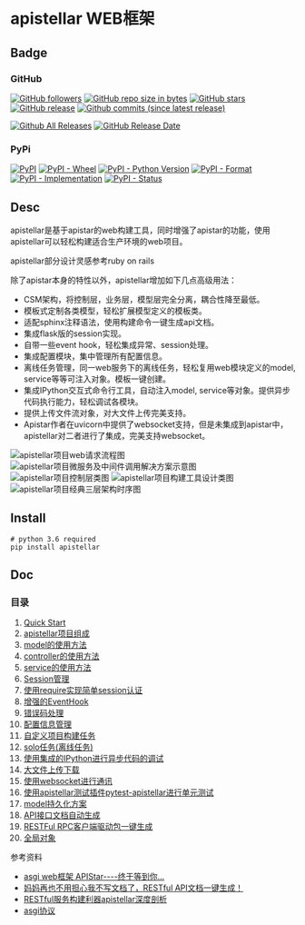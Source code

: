 # apistellar WEB框架

## Badge

### GitHub

[![GitHub followers](https://img.shields.io/github/followers/shichaoma.svg?label=github%20follow)](https://github.com/shichao.ma)
[![GitHub repo size in bytes](https://img.shields.io/github/repo-size/shichaoma/apistellar.svg)](https://github.com/shichaoma/apistellar)
[![GitHub stars](https://img.shields.io/github/stars/shichaoma/apistellar.svg?label=github%20stars)](https://github.com/shichaoma/apistellar)
[![GitHub release](https://img.shields.io/github/release/shichaoma/apistellar.svg)](https://github.com/shichaoma/apistellar/releases)
[![Github commits (since latest release)](https://img.shields.io/github/commits-since/shichaoma/apistellar/latest.svg)](https://github.com/shichaoma/apistellar)

[![Github All Releases](https://img.shields.io/github/downloads/shichaoma/apistellar/total.svg)](https://github.com/shichaoma/apistellar/releases)
[![GitHub Release Date](https://img.shields.io/github/release-date/shichaoma/apistellar.svg)](https://github.com/shichaoma/apistellar/releases)

### PyPi

[![PyPI](https://img.shields.io/pypi/v/apistellar.svg)](https://pypi.org/project/apistellar/)
[![PyPI - Wheel](https://img.shields.io/pypi/wheel/apistellar.svg)](https://pypi.org/project/apistellar/)
[![PyPI - Python Version](https://img.shields.io/pypi/pyversions/apistellar.svg)](https://pypi.org/project/apistellar/)
[![PyPI - Format](https://img.shields.io/pypi/format/apistellar.svg)](https://pypi.org/project/apistellar/)
[![PyPI - Implementation](https://img.shields.io/pypi/implementation/apistellar.svg)](https://pypi.org/project/apistellar/)
[![PyPI - Status](https://img.shields.io/pypi/status/apistellar.svg)](https://pypi.org/project/apistellar/)

## Desc

apistellar是基于apistar的web构建工具，同时增强了apistar的功能，使用apistellar可以轻松构建适合生产环境的web项目。

apistellar部分设计灵感参考ruby on rails

除了apistar本身的特性以外，apistellar增加如下几点高级用法：

- CSM架构，将控制层，业务层，模型层完全分离，耦合性降至最低。
- 模板式定制各类模型，轻松扩展模型定义的模板类。
- 适配sphinx注释语法，使用构建命令一键生成api文档。
- 集成flask版的session实现。
- 自带一些event hook，轻松集成异常、session处理。
- 集成配置模块，集中管理所有配置信息。
- 离线任务管理，同一web服务下的离线任务，轻松复用web模块定义的model, service等等可注入对象。模板一键创建。
- 集成IPython交互式命令行工具，自动注入model, service等对象。提供异步代码执行能力，轻松调试各模块。
- 提供上传文件流对象，对大文件上传完美支持。
- Apistar作者在uvicorn中提供了websocket支持，但是未集成到apistar中，apistellar对二者进行了集成，完美支持websocket。

![apistellar项目web请求流程图](https://github.com/ShichaoMa/apistellar/blob/master/resources/apistellar架构设计图/apistellar项目web请求流程图.png)
![apistellar项目微服务及中间件调用解决方案示意图](https://github.com/ShichaoMa/apistellar/blob/master/resources/apistellar架构设计图/apistellar项目微服务及中间件调用解决方案示意图.png)
![apistellar项目控制层类图](https://github.com/ShichaoMa/apistellar/blob/master/resources/apistellar架构设计图/apistellar项目控制层类图.png)
![apistellar项目构建工具设计类图](https://github.com/ShichaoMa/apistellar/blob/master/resources/apistellar架构设计图/apistellar项目构建工具设计类图.png)
![apistellar项目经典三层架构时序图](https://github.com/ShichaoMa/apistellar/blob/master/resources/apistellar架构设计图/apistellar项目经典三层架构时序图.png)

## Install
```
# python 3.6 required
pip install apistellar
```

## Doc
### 目录

1. [Quick Start](https://github.com/ShichaoMa/apistellar/blob/master/docs/apistellar.wiki/Quick-Start.md)
2. [apistellar项目组成](https://github.com/ShichaoMa/apistellar/blob/master/docs/apistellar.wiki/apistellar项目组成.md)
3. [model的使用方法](https://github.com/ShichaoMa/apistellar/blob/master/docs/apistellar.wiki/model的使用方法.md)
4. [controller的使用方法](https://github.com/ShichaoMa/apistellar/blob/master/docs/apistellar.wiki/controller的使用方法.md)
5. [service的使用方法](https://github.com/ShichaoMa/apistellar/blob/master/docs/apistellar.wiki/service的使用方法.md)
6. [Session管理](https://github.com/ShichaoMa/apistellar/blob/master/docs/apistellar.wiki/Session管理.md)
7. [使用require实现简单session认证](https://github.com/ShichaoMa/apistellar/blob/master/docs/apistellar.wiki/使用require实现简单session认证.md)
8. [增强的EventHook](https://github.com/ShichaoMa/apistellar/blob/master/docs/apistellar.wiki/增强的EventHook.md)
9. [错误码处理](https://github.com/ShichaoMa/apistellar/blob/master/docs/apistellar.wiki/错误码处理.md)
10. [配置信息管理](https://github.com/ShichaoMa/apistellar/blob/master/docs/apistellar.wiki/配置信息管理.md)
11. [自定义项目构建任务](https://github.com/ShichaoMa/apistellar/blob/master/docs/apistellar.wiki/自定义项目构建任务.md)
12. [solo任务(离线任务)](https://github.com/ShichaoMa/apistellar/blob/master/docs/apistellar.wiki/solo任务(离线任务).md)
13. [使用集成的IPython进行异步代码的调试](https://github.com/ShichaoMa/apistellar/blob/master/docs/apistellar.wiki/使用集成的IPython进行异步代码的调试.md)
14. [大文件上传下载](https://github.com/ShichaoMa/apistellar/blob/master/docs/apistellar.wiki/大文件上传下载.md)
15. [使用websocket进行通讯](https://github.com/ShichaoMa/apistellar/blob/master/docs/apistellar.wiki/使用websocket进行通讯.md)
16. [使用apistellar测试插件pytest-apistellar进行单元测试](https://github.com/ShichaoMa/apistellar/blob/master/docs/apistellar.wiki/使用apistellar测试插件pytest-apistellar进行单元测试.md)
17. [model持久化方案](https://github.com/ShichaoMa/apistellar/blob/master/docs/apistellar.wiki/model持久化方案.md)
18. [API接口文档自动生成](https://github.com/ShichaoMa/apistellar/blob/master/docs/apistellar.wiki/API接口文档自动生成.md)
19. [RESTFul RPC客户端驱动包一键生成](https://github.com/ShichaoMa/apistellar/blob/master/docs/apistellar.wiki/RESTFul-RPC客户端驱动包一键生成.md)
20. [全局对象](https://github.com/ShichaoMa/apistellar/blob/master/docs/apistellar.wiki/全局对象.md)

参考资料

- [asgi web框架 APIStar----终于等到你...](https://zhuanlan.zhihu.com/p/36297606)
- [妈妈再也不用担心我不写文档了，RESTful API文档一键生成！](https://zhuanlan.zhihu.com/p/55784077)
- [RESTful服务构建利器apistellar深度剖析](https://zhuanlan.zhihu.com/p/41843954)
- [asgi协议](https://github.com/django/asgiref/blob/master/specs/www.rst)
